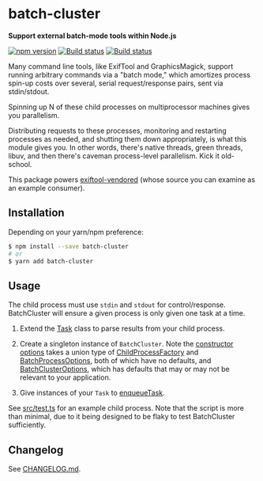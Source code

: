 # batch-cluster

**Support external batch-mode tools within Node.js**

[![npm version](https://badge.fury.io/js/batch-cluster.svg)](https://badge.fury.io/js/batch-cluster)
[![Build status](https://travis-ci.org/mceachen/batch-cluster.js.svg?branch=master)](https://travis-ci.org/mceachen/batch-cluster.js)
[![Build status](https://ci.appveyor.com/api/projects/status/4564x6lvc8s6a55l/branch/master?svg=true)](https://ci.appveyor.com/project/mceachen/batch-cluster-js/branch/master)

Many command line tools, like ExifTool and GraphicsMagick, support running
arbitrary commands via a "batch mode," which amortizes process spin-up
costs over several, serial request/response pairs, sent via stdin/stdout.

Spinning up N of these child processes on multiprocessor machines gives you
parallelism.

Distributing requests to these processes, monitoring and restarting
processes as needed, and shutting them down appropriately, is what this
module gives you. In other words, there's native threads, green threads, libuv,
and then there's caveman process-level parallelism. Kick it old-school.

This package powers
[exiftool-vendored](https://github.com/mceachen/exiftool-vendored.js)
(whose source you can examine as an example consumer).

## Installation

Depending on your yarn/npm preference:

```bash
$ npm install --save batch-cluster
# or
$ yarn add batch-cluster
```

## Usage 

The child process must use `stdin` and `stdout` for control/response.
BatchCluster will ensure a given process is only given one task at a time.

1. Extend the [Task](src/Task.ts#L5) class to parse results from your child
process.

2. Create a singleton instance of `BatchCluster`. Note the [constructor
   options](src/BatchCluster.ts#L271) takes a union type of
   [ChildProcessFactory](src/BatchCluster.ts#L15) and
   [BatchProcessOptions](src/BatchCluster.ts#L34), both of which have no
   defaults, and [BatchClusterOptions](src/BatchCluster.ts#L64), which has
   defaults that may or may not be relevant to your application.

3. Give instances of your `Task` to [enqueueTask](src/BatchCluster.ts#L309).

See [src/test.ts](src/test.ts) for an example child process.
Note that the script is more than minimal, due to it being designed to be
flaky to test BatchCluster sufficiently.

## Changelog

See [CHANGELOG.md](CHANGELOG.md).